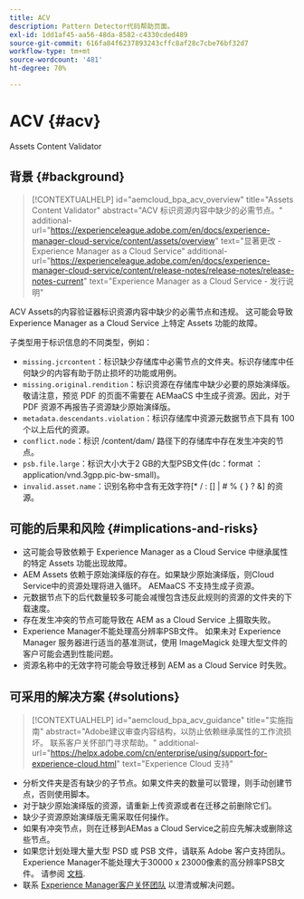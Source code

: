 ```yaml
---
title: ACV
description: Pattern Detector代码帮助页面。
exl-id: 1dd1af45-aa56-48da-8582-c4330cded489
source-git-commit: 616fa84f6237893243cffc8af28c7cbe76bf32d7
workflow-type: tm+mt
source-wordcount: '481'
ht-degree: 70%

---
```


# ACV {#acv}

Assets Content Validator

## 背景 {#background}

>[!CONTEXTUALHELP]
>id="aemcloud_bpa_acv_overview"
>title="Assets Content Validator"
>abstract="ACV 标识资源内容中缺少的必需节点。"
>additional-url="https://experienceleague.adobe.com/en/docs/experience-manager-cloud-service/content/assets/overview" text="显著更改 - Experience Manager as a Cloud Service"
>additional-url="https://experienceleague.adobe.com/en/docs/experience-manager-cloud-service/content/release-notes/release-notes/release-notes-current" text="Experience Manager as a Cloud Service - 发行说明"

ACV Assets的内容验证器标识资源内容中缺少的必需节点和违规。 这可能会导致 Experience Manager as a Cloud Service 上特定 Assets 功能的故障。

子类型用于标识信息的不同类型，例如：

* `missing.jcrcontent`：标识缺少存储库中必需节点的文件夹。标识存储库中任何缺少的内容有助于防止损坏的功能或用例。
* `missing.original.rendition`：标识资源在存储库中缺少必要的原始演绎版。敬请注意，预览 PDF 的页面不需要在 AEMaaCS 中生成子资源。因此，对于 PDF 资源不再报告子资源缺少原始演绎版。
* `metadata.descendants.violation`：标识存储库中资源元数据节点下具有 100 个以上后代的资源。
* `conflict.node`：标识 /content/dam/ 路径下的存储库中存在发生冲突的节点。
* `psb.file.large`：标识大小大于2 GB的大型PSB文件(dc：format ： application/vnd.3gpp.pic-bw-small)。
* `invalid.asset.name`：识别名称中含有无效字符[* / : [\] | # % { } ? &amp;] 的资源。

## 可能的后果和风险 {#implications-and-risks}

* 这可能会导致依赖于 Experience Manager as a Cloud Service 中继承属性的特定 Assets 功能出现故障。
* AEM Assets 依赖于原始演绎版的存在。如果缺少原始演绎版，则Cloud Service中的资源处理将进入循环。 AEMaaCS 不支持生成子资源。
* 元数据节点下的后代数量较多可能会减慢包含违反此规则的资源的文件夹的下载速度。
* 存在发生冲突的节点可能导致在 AEM as a Cloud Service 上摄取失败。
* Experience Manager不能处理高分辨率PSB文件。 如果未对 Experience Manager 服务器进行适当的基准测试，使用 ImageMagick 处理大型文件的客户可能会遇到性能问题。
* 资源名称中的无效字符可能会导致迁移到 AEM as a Cloud Service 时失败。

## 可采用的解决方案 {#solutions}

>[!CONTEXTUALHELP]
>id="aemcloud_bpa_acv_guidance"
>title="实施指南"
>abstract="Adobe建议审查内容结构，以防止依赖继承属性的工作流损坏。 联系客户关怀部门寻求帮助。"
>additional-url="https://helpx.adobe.com/cn/enterprise/using/support-for-experience-cloud.html" text="Experience Cloud 支持"

* 分析文件夹是否有缺少的子节点。如果文件夹的数量可以管理，则手动创建节点，否则使用脚本。
* 对于缺少原始演绎版的资源，请重新上传资源或者在迁移之前删除它们。
* 缺少子资源原始演绎版无需采取任何操作。
* 如果有冲突节点，则在迁移到AEMas a Cloud Service之前应先解决或删除这些节点。
* 如果您计划处理大量大型 PSD 或 PSB 文件，请联系 Adobe 客户支持团队。Experience Manager不能处理大于30000 x 23000像素的高分辨率PSB文件。 请参阅 [文档](https://experienceleague.adobe.com/en/docs/experience-manager-65/content/assets/extending/best-practices-for-imagemagick).
* 联系 [Experience Manager客户关怀团队](https://helpx.adobe.com/cn/enterprise/using/support-for-experience-cloud.html) 以澄清或解决问题。
